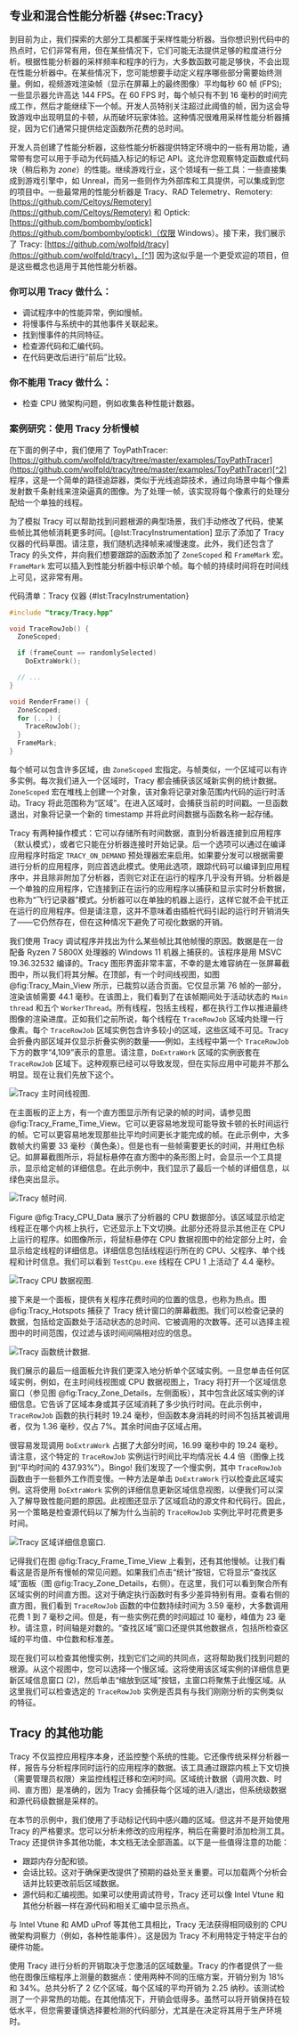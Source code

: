 
## 专业和混合性能分析器 {#sec:Tracy}

到目前为止，我们探索的大部分工具都属于采样性能分析器。当你想识别代码中的热点时，它们非常有用，但在某些情况下，它们可能无法提供足够的粒度进行分析。根据性能分析器的采样频率和程序的行为，大多数函数可能足够快，不会出现在性能分析器中。在某些情况下，您可能想要手动定义程序哪些部分需要始终测量。例如，视频游戏渲染帧（显示在屏幕上的最终图像）平均每秒 60 帧 (FPS); 一些显示器允许高达 144 FPS。在 60 FPS 时，每个帧只有不到 16 毫秒的时间完成工作，然后才能继续下一个帧。开发人员特别关注超过此阈值的帧，因为这会导致游戏中出现明显的卡顿，从而破坏玩家体验。这种情况很难用采样性能分析器捕捉，因为它们通常只提供给定函数所花费的总时间。

开发人员创建了性能分析器，这些性能分析器提供特定环境中的一些有用功能，通常带有您可以用于手动为代码插入标记的标记 API。这允许您观察特定函数或代码块（稍后称为 *zone*）的性能。继续游戏行业，这个领域有一些工具：一些直接集成到游戏引擎中，如 Unreal，而另一些则作为外部库和工具提供，可以集成到您的项目中。一些最常用的性能分析器是 Tracy、RAD Telemetry、Remotery: [https://github.com/Celtoys/Remotery](https://github.com/Celtoys/Remotery) 和 Optick: [https://github.com/bombomby/optick](https://github.com/bombomby/optick)（仅限 Windows）。接下来，我们展示了 Tracy: [https://github.com/wolfpld/tracy](https://github.com/wolfpld/tracy)，[^1] 因为这似乎是一个更受欢迎的项目，但是这些概念也适用于其他性能分析器。

### 你可以用 Tracy 做什么： 

- 调试程序中的性能异常，例如慢帧。
- 将慢事件与系统中的其他事件关联起来。
- 找到慢事件的共同特征。
- 检查源代码和汇编代码。
- 在代码更改后进行“前后”比较。

### 你不能用 Tracy 做什么： 

- 检查 CPU 微架构问题，例如收集各种性能计数器。

### 案例研究：使用 Tracy 分析慢帧 

在下面的例子中，我们使用了 ToyPathTracer: [https://github.com/wolfpld/tracy/tree/master/examples/ToyPathTracer](https://github.com/wolfpld/tracy/tree/master/examples/ToyPathTracer)[^2] 程序，这是一个简单的路径追踪器，类似于光线追踪技术，通过向场景中每个像素发射数千条射线来渲染逼真的图像。为了处理一帧，该实现将每个像素行的处理分配给一个单独的线程。

为了模拟 Tracy 可以帮助找到问题根源的典型场景，我们手动修改了代码，使某些帧比其他帧消耗更多时间。[@lst:TracyInstrumentation] 显示了添加了 Tracy 仪器的代码草图。请注意，我们随机选择帧来减慢速度。此外，我们还包含了 Tracy 的头文件，并向我们想要跟踪的函数添加了 `ZoneScoped` 和 `FrameMark` 宏。`FrameMark` 宏可以插入到性能分析器中标识单个帧。每个帧的持续时间将在时间线上可见，这非常有用。

代码清单：Tracy 仪器 {#lst:TracyInstrumentation}
```cpp 
#include "tracy/Tracy.hpp"

void TraceRowJob() {
  ZoneScoped;

  if (frameCount == randomlySelected)
    DoExtraWork();

  // ...
}

void RenderFrame() {
  ZoneScoped;
  for (...) {
    TraceRowJob();
  }
  FrameMark;
}
```
 每个帧可以包含许多区域，由 `ZoneScoped` 宏指定。与帧类似，一个区域可以有许多实例。每次我们进入一个区域时，Tracy 都会捕获该区域新实例的统计数据。`ZoneScoped` 宏在堆栈上创建一个对象，该对象将记录对象范围内代码的运行时活动。Tracy 将此范围称为“区域”。在进入区域时，会捕获当前的时间戳。一旦函数退出，对象将记录一个新的 timestamp 并将此时间数据与函数名称一起存储。

Tracy 有两种操作模式：它可以存储所有时间数据，直到分析器连接到应用程序（默认模式），或者它只能在分析器连接时开始记录。后一个选项可以通过在编译应用程序时指定 `TRACY_ON_DEMAND` 预处理器宏来启用。如果要分发可以根据需要进行分析的应用程序，则应首选此模式。使用此选项，跟踪代码可以编译到应用程序中，并且除非附加了分析器，否则它对正在运行的程序几乎没有开销。分析器是一个单独的应用程序，它连接到正在运行的应用程序以捕获和显示实时分析数据，也称为“飞行记录器”模式。分析器可以在单独的机器上运行，这样它就不会干扰正在运行的应用程序。但是请注意，这并不意味着由插桩代码引起的运行时开销消失了——它仍然存在，但在这种情况下避免了可视化数据的开销。

我们使用 Tracy 调试程序并找出为什么某些帧比其他帧慢的原因。数据是在一台配备 Ryzen 7 5800X 处理器的 Windows 11 机器上捕获的。该程序是用 MSVC 19.36.32532 编译的。Tracy 图形界面非常丰富，不幸的是太难容纳在一张屏幕截图中，所以我们将其分解。在顶部，有一个时间线视图，如图 @fig:Tracy_Main_View 所示，已裁剪以适合页面。它仅显示第 76 帧的一部分，渲染该帧需要 44.1 毫秒。在该图上，我们看到了在该帧期间处于活动状态的 `Main thread` 和五个 `WorkerThread`。所有线程，包括主线程，都在执行工作以推进最终图像的渲染进度。正如我们之前所说，每个线程在 `TraceRowJob` 区域内处理一行像素。每个 `TraceRowJob` 区域实例包含许多较小的区域，这些区域不可见。Tracy 会折叠内部区域并仅显示折叠实例的数量——例如，主线程中第一个 `TraceRowJob` 下方的数字“4,109”表示的意思。请注意，`DoExtraWork` 区域的实例嵌套在 `TraceRowJob` 区域下。这种观察已经可以导致发现，但在实际应用中可能并不那么明显。现在让我们先放下这个。

![Tracy 主时间线视图.](https://raw.githubusercontent.com/dendibakh/perf-book/main/img/perf-tools/tracy/tracy_main_timeline.png)<div id="Tracy_Main_View"></div>

在主面板的正上方，有一个直方图显示所有记录的帧的时间，请参见图 @fig:Tracy_Frame_Time_View。它可以更容易地发现可能导致卡顿的长时间运行的帧。它可以更容易地发现那些比平均时间更长才能完成的帧。在此示例中，大多数帧大约需要 33 毫秒（黄色条）。但是也有一些帧需要更长的时间，并用红色标记。如屏幕截图所示，将鼠标悬停在直方图中的条形图上时，会显示一个工具提示，显示给定帧的详细信息。在此示例中，我们显示了最后一个帧的详细信息，以绿色突出显示。

![Tracy 帧时间.](https://raw.githubusercontent.com/dendibakh/perf-book/main/img/perf-tools/tracy/tracy_frame_view.png)<div id="Tracy_Frame_Time_View"></div>

Figure @fig:Tracy_CPU_Data 展示了分析器的 CPU 数据部分。该区域显示给定线程正在哪个内核上执行，它还显示上下文切换。此部分还将显示其他正在 CPU 上运行的程序。如图像所示，将鼠标悬停在 CPU 数据视图中的给定部分上时，会显示给定线程的详细信息。详细信息包括线程运行所在的 CPU、父程序、单个线程和计时信息。我们可以看到 `TestCpu.exe` 线程在 CPU 1 上活动了 4.4 毫秒。

![Tracy CPU 数据视图.](https://raw.githubusercontent.com/dendibakh/perf-book/main/img/perf-tools/tracy/tracy_cpu_view.png)<div id="Tracy_CPU_Data"></div>

接下来是一个面板，提供有关程序花费时间的位置的信息，也称为热点。图 @fig:Tracy_Hotspots 捕获了 Tracy 统计窗口的屏幕截图。我们可以检查记录的数据，包括给定函数处于活动状态的总时间、它被调用的次数等。还可以选择主视图中的时间范围，仅过滤与该时间间隔相对应的信息。

![Tracy 函数统计数据.](https://raw.githubusercontent.com/dendibakh/perf-book/main/img/perf-tools/tracy/tracy_hotspots.png)<div id="Tracy_Hotspots"></div>

我们展示的最后一组面板允许我们更深入地分析单个区域实例。一旦您单击任何区域实例，例如，在主时间线视图或 CPU 数据视图上，Tracy 将打开一个区域信息窗口（参见图 @fig:Tracy_Zone_Details，左侧面板），其中包含此区域实例的详细信息。它告诉了区域本身或其子区域消耗了多少执行时间。在此示例中，`TraceRowJob` 函数的执行耗时 19.24 毫秒，但函数本身消耗的时间不包括其被调用者，仅为 1.36 毫秒，仅占 7%。其余时间由子区域占用。

很容易发现调用 `DoExtraWork` 占据了大部分时间，16.99 毫秒中的 19.24 毫秒。请注意，这个特定的 `TraceRowJob` 实例运行时间比平均情况长 4.4 倍（图像上找到“平均时间的 437.93%”）。Bingo! 我们发现了一个慢实例，其中 `TraceRowJob` 函数由于一些额外工作而变慢。一种方法是单击 `DoExtraWork` 行以检查此区域实例。这将使用 `DoExtraWork` 实例的详细信息更新区域信息视图，以便我们可以深入了解导致性能问题的原因。此视图还显示了区域启动的源文件和代码行。因此，另一个策略是检查源代码以了解为什么当前的 `TraceRowJob` 实例比平时花费更多时间。

![Tracy 区域详细信息窗口.](https://raw.githubusercontent.com/dendibakh/perf-book/main/img/perf-tools/tracy/tracy_zone_details.png)<div id="Tracy_Zone_Details"></div>

记得我们在图 @fig:Tracy_Frame_Time_View 上看到，还有其他慢帧。让我们看看这是否是所有慢帧的常见问题。如果我们点击“统计”按钮，它将显示“查找区域”面板（图 @fig:Tracy_Zone_Details，右侧）。在这里，我们可以看到聚合所有区域实例的时间直方图。这对于确定执行函数时有多少差异特别有用。查看右侧的直方图，我们看到 `TraceRowJob` 函数的中位数持续时间为 3.59 毫秒，大多数调用花费 1 到 7 毫秒之间。但是，有一些实例花费的时间超过 10 毫秒，峰值为 23 毫秒。请注意，时间轴是对数的。“查找区域”窗口还提供其他数据点，包括所检查区域的平均值、中位数和标准差。

现在我们可以检查其他慢实例，找到它们之间的共同点，这将帮助我们找到问题的根源。从这个视图中，您可以选择一个慢区域。这将使用该区域实例的详细信息更新区域信息窗口 (2)，然后单击“缩放到区域”按钮，主窗口将聚焦于此慢区域。从这里我们可以检查选定的 `TraceRowJob` 实例是否具有与我们刚刚分析的实例类似的特征。

## Tracy 的其他功能

Tracy 不仅监控应用程序本身，还监控整个系统的性能。它还像传统采样分析器一样，报告与分析程序同时运行的应用程序的数据。该工具通过跟踪内核上下文切换（需要管理员权限）来监控线程迁移和空闲时间。区域统计数据（调用次数、时间、直方图）是准确的，因为 Tracy 会捕获每个区域的进入/退出，但系统级数据和源代码级数据是采样的。

在本节的示例中，我们使用了手动标记代码中感兴趣的区域。但这并不是开始使用 Tracy 的严格要求。您可以分析未修改的应用程序，稍后在需要时添加检测工具。Tracy 还提供许多其他功能，本文档无法全部涵盖。以下是一些值得注意的功能：

- 跟踪内存分配和锁。
- 会话比较。这对于确保更改提供了预期的益处至关重要。可以加载两个分析会话并比较更改前后区域数据。
- 源代码和汇编视图。如果可以使用调试符号，Tracy 还可以像 Intel Vtune 和其他分析器一样在源代码和相关汇编中显示热点。

与 Intel Vtune 和 AMD uProf 等其他工具相比，Tracy 无法获得相同级别的 CPU 微架构洞察力（例如，各种性能事件）。这是因为 Tracy 不利用特定于特定平台的硬件功能。

使用 Tracy 进行分析的开销取决于您激活的区域数量。Tracy 的作者提供了一些他在图像压缩程序上测量的数据点：使用两种不同的压缩方案，开销分别为 18% 和 34%。总共分析了 2 亿个区域，每个区域的平均开销为 2.25 纳秒。该测试检测了一个非常热的功能。在其他情况下，开销会低得多。虽然可以将开销保持在较低水平，但您需要谨慎选择要检测的代码部分，尤其是在决定将其用于生产环境时。

[^1]: Tracy - [https://github.com/wolfpld/tracy](https://github.com/wolfpld/tracy)
[^2]: ToyPathTracer - [https://github.com/wolfpld/tracy/tree/master/examples/ToyPathTracer](https://github.com/wolfpld/tracy/tree/master/examples/ToyPathTracer)
